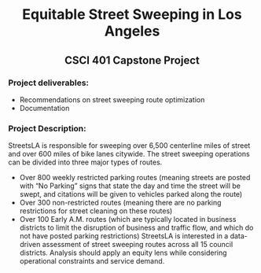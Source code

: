 <h1 style="text-align: center;" >Equitable Street Sweeping in Los Angeles</h1>
<h2 style="text-align: center;"> CSCI 401 Capstone Project</h2>

<h3>Project deliverables:</h3>
<ul>
<li>Recommendations on street sweeping route optimization</li>
<li>Documentation</li>
</ul>
  
<h3>Project Description:</h3>
StreetsLA is responsible for sweeping over 6,500 centerline miles of street
and over 600 miles of bike lanes citywide. The street sweeping operations
can be divided into three major types of routes.
<ul>
<li>Over 800 weekly restricted parking routes (meaning streets are
  posted with “No Parking” signs that state the day and time the
  street will be swept, and citations will be given to vehicles parked
  along the route)</li>
<li>Over 300 non-restricted routes (meaning there are no parking
  restrictions for street cleaning on these routes)</li>
<li>Over 100 Early A.M. routes (which are typically located in business
  districts to limit the disruption of business and traffic flow, and
  which do not have posted parking restrictions)
  StreetsLA is interested in a data-driven assessment of street sweeping
  routes across all 15 council districts. Analysis should apply an equity lens
  while considering operational constraints and service demand.</li>
</ul>
